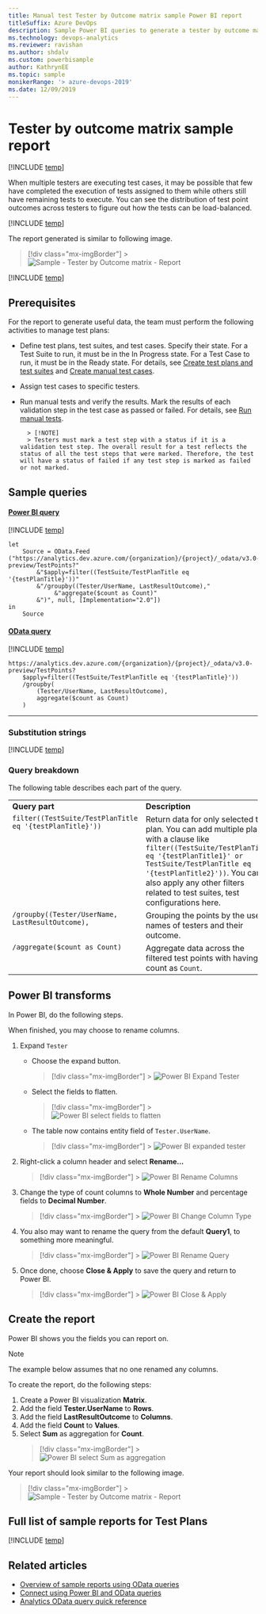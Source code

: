 ```yaml
---
title: Manual test Tester by Outcome matrix sample Power BI report 
titleSuffix: Azure DevOps
description: Sample Power BI queries to generate a tester by outcome matrix report
ms.technology: devops-analytics
ms.reviewer: ravishan
ms.author: shdalv
ms.custom: powerbisample
author: KathrynEE
ms.topic: sample
monikerRange: '> azure-devops-2019'
ms.date: 12/09/2019
---
```


# Tester by outcome matrix sample report

[!INCLUDE [temp](../includes/version-azure-devops-cloud.md)]

When multiple testers are executing test cases, it may be possible that few have completed the execution of tests assigned to them while others still have remaining tests to execute. You can see the distribution of test point outcomes across testers to figure out how the tests can be load-balanced.

[!INCLUDE [temp](includes/preview-note.md)]

The report generated is similar to following image.

> [!div class="mx-imgBorder"] > ![Sample - Tester by Outcome matrix - Report](media/odatapowerbi-testerbyoutcome.png)

[!INCLUDE [temp](includes/sample-required-reading.md)]

## Prerequisites

For the report to generate useful data, the team must perform the following activities to manage test plans:

- Define test plans, test suites, and test cases. Specify their state. For a Test Suite to run, it must be in the In Progress state. For a Test Case to run, it must be in the Ready state. For details, see [Create test plans and test suites](../../test/create-a-test-plan.md) and [Create manual test cases](../../test/create-test-cases.md).
- Assign test cases to specific testers.
- Run manual tests and verify the results. Mark the results of each validation step in the test case as passed or failed. For details, see [Run manual tests](../../test/run-manual-tests.md).

      	> [!NOTE]
      	> Testers must mark a test step with a status if it is a validation test step. The overall result for a test reflects the status of all the test steps that were marked. Therefore, the test will have a status of failed if any test step is marked as failed or not marked.

## Sample queries

#### [Power BI query](#tab/powerbi/)

[!INCLUDE [temp](includes/sample-powerbi-query.md)]

```
let
    Source = OData.Feed ("https://analytics.dev.azure.com/{organization}/{project}/_odata/v3.0-preview/TestPoints?"
        &"$apply=filter((TestSuite/TestPlanTitle eq '{testPlanTitle}'))"
        &"/groupby((Tester/UserName, LastResultOutcome),"
             &"aggregate($count as Count)"
        &")", null, [Implementation="2.0"])
in
    Source
```

#### [OData query](#tab/odata/)

[!INCLUDE [temp](includes/sample-odata-query.md)]

```
https://analytics.dev.azure.com/{organization}/{project}/_odata/v3.0-preview/TestPoints?
    $apply=filter((TestSuite/TestPlanTitle eq '{testPlanTitle}'))
    /groupby(
        (Tester/UserName, LastResultOutcome),
        aggregate($count as Count)
    )
```

---

### Substitution strings

[!INCLUDE [temp](includes/sample-query-substitutions-3.md)]

### Query breakdown

The following table describes each part of the query.

<table width="90%">
<tbody valign="top">
<tr><td width="25%"><b>Query part</b></td><td><b>Description</b></td><tr>
<tr><td><code>filter((TestSuite/TestPlanTitle eq '{testPlanTitle}')) </code></td><td>Return data for only selected test plan. You can add multiple plans with a clause like <code>filter((TestSuite/TestPlanTitle eq '{testPlanTitle1}' or TestSuite/TestPlanTitle eq '{testPlanTitle2}'))</code>. You can also apply any other filters related to test suites, test configurations here.</td><tr>
<tr><td><code>/groupby((Tester/UserName, LastResultOutcome),</code></td><td>Grouping the points by the user names of testers and their outcome.</td><tr>
<tr><td><code>/aggregate($count as Count)</code></td><td>Aggregate data across the filtered test points with having count as <code>Count</code>.</td><tr>
</tbody>
</table>

## Power BI transforms

In Power BI, do the following steps.

When finished, you may choose to rename columns.

1.  Expand <code>Tester</code>

    - Choose the expand button.

      > [!div class="mx-imgBorder"] > ![Power BI Expand Tester](media/powerbi-expand-tester.png)

    - Select the fields to flatten.

      > [!div class="mx-imgBorder"] > ![Power BI select fields to flatten](media/powerbi-tester-flatten.png)

    - The table now contains entity field of <code>Tester.UserName</code>.

      > [!div class="mx-imgBorder"] > ![Power BI expanded tester](media/powerbi-expanded-tester.png)

1.  Right-click a column header and select **Rename...**

    > [!div class="mx-imgBorder"] > ![Power BI Rename Columns](media/powerbi-rename-columns.png)

1.  Change the type of count columns to **Whole Number** and percentage fields to **Decimal Number**.

    > [!div class="mx-imgBorder"] > ![Power BI Change Column Type](media/powerbi-change-column-type.png)

1.  You also may want to rename the query from the default **Query1**, to something more meaningful.

    > [!div class="mx-imgBorder"] > ![Power BI Rename Query](media/powerbi-rename-query.png)

1.  Once done, choose **Close & Apply** to save the query and return to Power BI.

    > [!div class="mx-imgBorder"] > ![Power BI Close & Apply](media/powerbi-close-apply.png)

## Create the report

Power BI shows you the fields you can report on.

> [!NOTE]  
> The example below assumes that no one renamed any columns.

To create the report, do the following steps:

1.  Create a Power BI visualization **Matrix**.
1.  Add the field **Tester.UserName** to **Rows**.
1.  Add the field **LastResultOutcome** to **Columns**.
1.  Add the field **Count** to **Values**.
1.  Select **Sum** as aggregation for **Count**.
    > [!div class="mx-imgBorder"] > ![Power BI select Sum as aggregation](media/powerbi-sum-aggregation.png)

Your report should look similar to the following image.

> [!div class="mx-imgBorder"] > ![Sample - Tester by Outcome matrix - Report](media/odatapowerbi-testerbyoutcome.png)

## Full list of sample reports for Test Plans

[!INCLUDE [temp](includes/sample-full-list-test-plans.md)]

## Related articles

- [Overview of sample reports using OData queries](/azure/devops/report/powerbi/sample-odata-overview)
- [Connect using Power BI and OData queries](/azure/devops/report/powerbi/odataquery-connect)
- [Analytics OData query quick reference](/azure/devops/report/extend-analytics/quick-ref)
